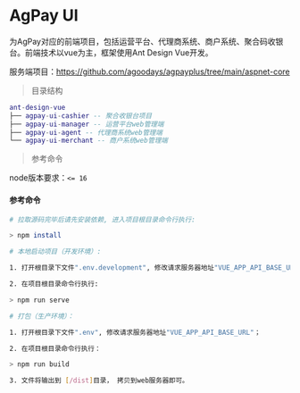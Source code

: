 # AgPay UI
为AgPay对应的前端项目，包括运营平台、代理商系统、商户系统、聚合码收银台。前端技术以vue为主，框架使用Ant Design Vue开发。

服务端项目：https://github.com/agoodays/agpayplus/tree/main/aspnet-core

> 目录结构

```lua
ant-design-vue
├── agpay-ui-cashier -- 聚合收银台项目
├── agpay-ui-manager -- 运营平台web管理端
├── agpay-ui-agent -- 代理商系统web管理端
└── agpay-ui-merchant -- 商户系统web管理端
```
> 参考命令

node版本要求：`<= 16 `

#### 参考命令

``` bash
# 拉取源码完毕后请先安装依赖, 进入项目根目录命令行执行:

> npm install

# 本地启动项目（开发环境）:

1. 打开根目录下文件".env.development", 修改请求服务器地址"VUE_APP_API_BASE_URL"；

2. 在项目根目录命令行执行:

> npm run serve

# 打包（生产环境）：

1. 打开根目录下文件".env", 修改请求服务器地址"VUE_APP_API_BASE_URL"；

2. 在项目根目录命令行执行：

> npm run build

3. 文件将输出到 [/dist]目录， 拷贝到web服务器即可。
```
